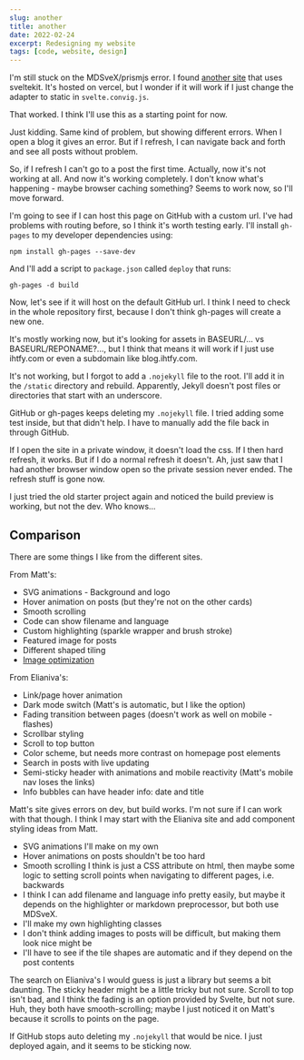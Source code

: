 ```yaml
---
slug: another
title: another
date: 2022-02-24
excerpt: Redesigning my website
tags: [code, website, design]
---
```


I'm still stuck on the MDSveX/prismjs error. I found [another site](https://github.com/elianiva/elianiva.my.id) that uses sveltekit. It's hosted on vercel, but I wonder if it will work if I just change the adapter to static in `svelte.convig.js`.

That worked. I think I'll use this as a starting point for now.

Just kidding. Same kind of problem, but showing different errors. When I open a blog it gives an error. But if I refresh, I can navigate back and forth and see all posts without problem.

So, if I refresh I can't go to a post the first time. Actually, now it's not working at all. And now it's working completely. I don't know what's happening - maybe browser caching something? Seems to work now, so I'll move forward.

I'm going to see if I can host this page on GitHub with a custom url. I've had problems with routing before, so I think it's worth testing early. I'll install `gh-pages` to my developer dependencies using:

`npm install gh-pages --save-dev`

And I'll add a script to `package.json` called `deploy` that runs:

`gh-pages -d build`

Now, let's see if it will host on the default GitHub url. I think I need to check in the whole repository first, because I don't think gh-pages will create a new one.

It's mostly working now, but it's looking for assets in BASEURL/... vs BASEURL/REPONAME?..., but I think that means it will work if I just use ihtfy.com or even a subdomain like blog.ihtfy.com.

It's not working, but I forgot to add a `.nojekyll` file to the root. I'll add it in the `/static` directory and rebuild. Apparently, Jekyll doesn't post files or directories that start with an underscore.

GitHub or gh-pages keeps deleting my `.nojekyll` file. I tried adding some test inside, but that didn't help. I have to manually add the file back in through GitHub.

If I open the site in a private window, it doesn't load the css. If I then hard refresh, it works. But if I do a normal refresh it doesn't. Ah, just saw that I had another browser window open so the private session never ended. The refresh stuff is gone now.

I just tried the old starter project again and noticed the build preview is working, but not the dev. Who knows...

## Comparison

There are some things I like from the different sites.

From Matt's:

- SVG animations - Background and logo
- Hover animation on posts (but they're not on the other cards)
- Smooth scrolling
- Code can show filename and language
- Custom highlighting (sparkle wrapper and brush stroke)
- Featured image for posts
- Different shaped tiling
- [Image optimization](https://fantinel.dev/web-images-modern-formats/)

From Elianiva's:

- Link/page hover animation
- Dark mode switch (Matt's is automatic, but I like the option)
- Fading transition between pages (doesn't work as well on mobile - flashes)
- Scrollbar styling
- Scroll to top button
- Color scheme, but needs more contrast on homepage post elements
- Search in posts with live updating
- Semi-sticky header with animations and mobile reactivity (Matt's mobile nav loses the links)
- Info bubbles can have header info: date and title

Matt's site gives errors on dev, but build works. I'm not sure if I can work with that though. I think I may start with the Elianiva site and add component styling ideas from Matt.

- SVG animations I'll make on my own
- Hover animations on posts shouldn't be too hard
- Smooth scrolling I think is just a CSS attribute on html, then maybe some logic to setting scroll points when navigating to different pages, i.e. backwards
- I think I can add filename and language info pretty easily, but maybe it depends on the highlighter or markdown preprocessor, but both use MDSveX.
- I'll make my own highlighting classes
- I don't think adding images to posts will be difficult, but making them look nice might be
- I'll have to see if the tile shapes are automatic and if they depend on the post contents

The search on Elianiva's I would guess is just a library but seems a bit daunting. The sticky header might be a little tricky but not sure. Scroll to top isn't bad, and I think the fading is an option provided by Svelte, but not sure. Huh, they both have smooth-scrolling; maybe I just noticed it on Matt's because it scrolls to points on the page.

If GitHub stops auto deleting my `.nojekyll` that would be nice. I just deployed again, and it seems to be sticking now.

